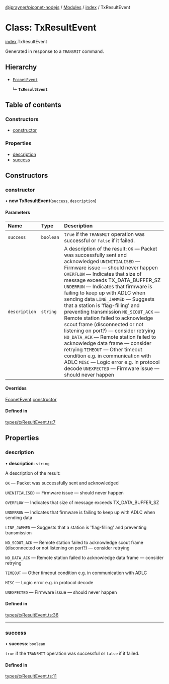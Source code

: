 [@jprayner/piconet-nodejs](../README.md) / [Modules](../modules.md) / [index](../modules/index.md) / TxResultEvent

# Class: TxResultEvent

[index](../modules/index.md).TxResultEvent

Generated in response to a `TRANSMIT` command.

## Hierarchy

- [`EconetEvent`](index.EconetEvent.md)

  ↳ **`TxResultEvent`**

## Table of contents

### Constructors

- [constructor](index.TxResultEvent.md#constructor)

### Properties

- [description](index.TxResultEvent.md#description)
- [success](index.TxResultEvent.md#success)

## Constructors

### constructor

• **new TxResultEvent**(`success`, `description`)

#### Parameters

| Name | Type | Description |
| :------ | :------ | :------ |
| `success` | `boolean` | `true` if the `TRANSMIT` operation was successful or `false` if it failed. |
| `description` | `string` | A description of the result: `OK` — Packet was successfully sent and acknowledged `UNINITIALISED` — Firmware issue — should never happen `OVERFLOW` — Indicates that size of message exceeds TX_DATA_BUFFER_SZ `UNDERRUN` — Indicates that firmware is failing to keep up with ADLC when sending data `LINE_JAMMED` — Suggests that a station is 'flag-filling' and preventing transmission `NO_SCOUT_ACK` — Remote station failed to acknowledge scout frame (disconnected or not listening on port?) — consider retrying `NO_DATA_ACK` — Remote station failed to acknowledge data frame — consider retrying `TIMEOUT` — Other timeout condition e.g. in communication with ADLC `MISC` — Logic error e.g. in protocol decode `UNEXPECTED` — Firmware issue — should never happen |

#### Overrides

[EconetEvent](index.EconetEvent.md).[constructor](index.EconetEvent.md#constructor)

#### Defined in

[types/txResultEvent.ts:7](https://github.com/jprayner/piconet/blob/aed9c79/driver/nodejs/src/types/txResultEvent.ts#L7)

## Properties

### description

• **description**: `string`

A description of the result:

`OK` — Packet was successfully sent and acknowledged

`UNINITIALISED` — Firmware issue — should never happen

`OVERFLOW` — Indicates that size of message exceeds TX_DATA_BUFFER_SZ

`UNDERRUN` — Indicates that firmware is failing to keep up with ADLC when sending data

`LINE_JAMMED` — Suggests that a station is 'flag-filling' and preventing transmission

`NO_SCOUT_ACK` — Remote station failed to acknowledge scout frame (disconnected or not listening on port?) — consider retrying

`NO_DATA_ACK` — Remote station failed to acknowledge data frame — consider retrying

`TIMEOUT` — Other timeout condition e.g. in communication with ADLC

`MISC` — Logic error e.g. in protocol decode

`UNEXPECTED` — Firmware issue — should never happen

#### Defined in

[types/txResultEvent.ts:36](https://github.com/jprayner/piconet/blob/aed9c79/driver/nodejs/src/types/txResultEvent.ts#L36)

___

### success

• **success**: `boolean`

`true` if the `TRANSMIT` operation was successful or `false` if it failed.

#### Defined in

[types/txResultEvent.ts:11](https://github.com/jprayner/piconet/blob/aed9c79/driver/nodejs/src/types/txResultEvent.ts#L11)
